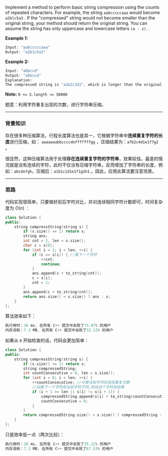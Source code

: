 Implement a method to perform basic string compression using the counts of repeated characters. For example, the string `aabcccccaaa` would become `a2blc5a3` . If the "compressed" string would not become smaller than the original string, your method should return the original string. You can assume the string has only uppercase and lowercase letters `(a - z)` .

**Example 1:**
```c
Input: "aabcccccaaa"
Output: "a2b1c5a3"
```
**Example 2:**
```c
Input: "abbccd"
Output: "abbccd"
Explanation: 
The compressed string is "a1b2c2d1", which is longer than the original string.
```
**Note:** `0 <= S.length <= 50000`

题意：利用字符重复出现的次数，进行字符串压缩。

---
### 背景知识
存在很多种压缩算法，行程长度算法也是其一，它根据字符串中**连续重复字符的长度**进行压缩，如： `aaaaaaabbccccdefffffffgg` ，压缩结果为：`a7b2c4d1e1f7g2` 。
 
很显然，这种压缩算法用于处理**存在连续重复字符的字符串**，效果较佳。最差的情况就是没有连续的字符，此时不仅没有压缩字符串，反而增加了字符串的长度，例如：`abcdefgh`，压缩后：`a1b1c1d1e1f1g1h1` 。因此，应用此算法要注意场景。
 
 ---
### 思路
代码实现很简单，只要做好前后字符对比，并对连续相同字符计数即可，时间复杂度为 $O(n)$ ：
```cpp
class Solution {
public:
    string compressString(string s) {
        if (s.size() <= 1) return s;
        string ans;
        int cnt = 1, len = s.size();
        char c = s[0];
        for (int i = 1; i < len; ++i) {
            if (c == s[i]) { //看下一个字符
                ++cnt; 
                continue; 
            }  
            ans.append(c + to_string(cnt));
            c = s[i];
            cnt = 1;
        }
        ans.append(c + to_string(cnt));
        return ans.size() < s.size() ? ans : s;
    }
};
```
算法效率如下：
```cpp
执行用时：16 ms, 在所有 C++ 提交中击败了75.07% 的用户
内存消耗：7.3 MB, 在所有 C++ 提交中击败了32.12% 的用户
```
如果从 `0` 开始检查的话，代码会更加简单：
```cpp
class Solution {
public:
    string compressString(string s) {
        if (s.size() <= 1) return s;
        string compressedString;
        int countConsecutive = 0, len = s.size();
        for (int i = 0; i < len; ++i) {
            ++countConsecutive; //计算当前字符的连续重复次数
            //如果下一个字符和当前字符不同,附加这个字符到结果
            if (i + 1 >= len || s[i] != s[i + 1]) { 
                compressedString.append(s[i] + to_string(countConsecutive));
                countConsecutive = 0;
            }
        }  
        return compressedString.size() < s.size() ? compressedString : s;
    }
};
```
只是效率低一点（两次比较）：
```cpp
执行用时：20 ms, 在所有 C++ 提交中击败了35.22% 的用户
内存消耗：7.2 MB, 在所有 C++ 提交中击败了67.53% 的用户
```
